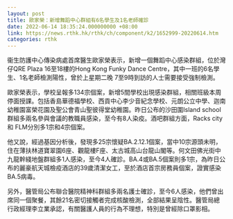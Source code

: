 ```yaml
---
layout: post
title: 歐家榮：新增舞蹈中心群組有6名學生及1名老師確診
date: 2022-06-14 18:35:24.000000000 +08:00
link: https://news.rthk.hk/rthk/ch/component/k2/1652999-20220614.htm
categories: rthk
---
```


衞生防護中心傳染病處首席醫生歐家榮表示，新增一個舞蹈中心感染群組，位於灣仔QRE Plaza 16至18樓的Hong Kong Funky Dance Centre，其中一班的6名學生、1名老師檢測陽性，曾於上星期二晚 7至9時到訪的人士需要接受強制檢測。

歐家榮表示，學校呈報多134宗個案，新增5間學校出現感染群組，相關班級本周停面授課。包括香島華德福學校、西貢中心李少音紀念學校、元朗公立中學、迦南幼稚園富榮花園及聖公會青山聖彼得堂幼稚園。昨日公布的沙田圍Island school群組多兩名參與會議的教職員感染，至今有8人染疫。酒吧群組方面，Racks city 和 FLM分別多1宗和4宗個案。

他又說，經過基因分析後，發現多25宗懷疑BA.2.12.1個案，當中10宗源頭未明，住在薄扶林道寶翠園6座、觀龍樓F座、太古城高山台龍山閣等。何文田佛光街中九龍幹綫地盤群組多1人感染，至今4人確診。BA.4或BA.5個案則多1宗，為昨日公布的麗豪航天城檢疫酒店的39歲清潔女工，至於酒店首宗房務員個案，證實感染BA.5病毒。

另外，醫管局公布聯合醫院精神科群組多兩名護士確診，至今6人感染，他們曾出席同一個聚餐，其餘21名密切接觸者完成核酸檢測，全部結果呈陰性。醫管局總行政經理李立業承認，有關醫護人員的行為不理想，特別是曾經除口罩影相。
